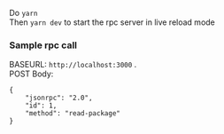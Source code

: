 Do `yarn`  
Then `yarn dev` to start the rpc server in live reload mode


### Sample rpc call

BASEURL: `http://localhost:3000` .  
POST Body: 
```
{
    "jsonrpc": "2.0",
    "id": 1,
    "method": "read-package"
}
```